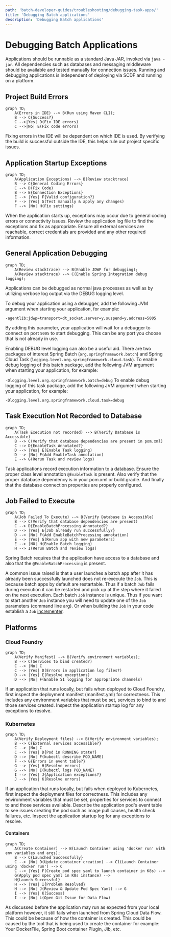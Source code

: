 ```yaml
---
path: 'batch-developer-guides/troubleshooting/debugging-task-apps/'
title: 'Debugging Batch applications'
description: 'Debugging Batch applications'
---
```


# Debugging Batch Applications

Applications should be runnable as a standard Java JAR, invoked via `java -jar`.
All dependencies such as databases and messaging middleware should be available and tested manually for connection issues.
Running and debugging applications is independent of deploying via SCDF and running on a platform.

## Project Build Errors

```mermaid
graph TD;
    A(Errors in IDE) --> B(Run using Maven CLI);
    B --> C{Success?}
    C -->|Yes| D(Fix IDE errors)
    C -->|No| E(Fix code errors)
```

Fixing errors in the IDE will be dependent on which IDE is used.
By verifying the build is successful outside the IDE, this helps rule out project specific issues.

## Application Startup Exceptions

```mermaid
graph TD;
    A(Application Exceptions) --> B(Review stacktrace)
    B --> C{General Coding Errors}
    C --> D(Fix Code)
    B --> E{Connection Exceptions}
    E --> |Yes| F{Valid configuration?}
    F --> |Yes| G(Test manually & apply any changes)
    F --> |No| H(Fix settings)
```

When the application starts up, exceptions may occur due to general coding errors or connectivity issues.
Review the application log file to find the exceptions and fix as appropriate.
Ensure all external services are reachable, correct credentials are provided and any other required information.

## General Application Debugging

```mermaid
graph TD;
    A(Review stacktrace) --> B(Enable JDWP for debugging);
    A(Review stacktrace) --> C(Enable Spring Integration debug logging);
```

Applications can be debugged as normal java processes as well as by utilizing verbose log output via the DEBUG logging level.

To debug your application using a debugger, add the following JVM argument when starting your application, for example:

`-agentlib:jdwp=transport=dt_socket,server=y,suspend=y,address=5005`

By adding this parameter, your application will wait for a debugger to connect on port `5005` to start debugging.
This can be any port you choose that is not already in use.

Enabling DEBUG level logging can also be a useful aid.
There are two packages of interest Spring Batch (`org.springframework.batch`) and Spring Cloud Task (`logging.level.org.springframework.cloud.task`).
To enable debug logging of this batch package, add the following JVM argument when starting your application, for example:

`-Dlogging.level.org.springframework.batch=debug`
To enable debug logging of this task package, add the following JVM argument when starting your application, for example:

`-Dlogging.level.org.springframework.cloud.task=debug`

## Task Execution Not Recorded to Database

```mermaid
graph TD;
    A(Task Execution not recorded) --> B(Verify Database is Accessible)
    B --> C(Verify that database dependencies are present in pom.xml)
    C --> D{EnableTask Annotated?}
    D --> |Yes| E(Enable Task logging)
    D --> |No| F(Add EnableTask annotation)
    E --> G(Rerun Task and review logs)
```

Task applications record execution information to a database.
Ensure the proper class level annotation `@EnableTask` is present. Also verify that the proper database dependency is in your pom.xml or build.gradle.
And finally that the database connection properties are properly configured.

## Job Failed to Execute

```mermaid
graph TD;
    A(Job Failed To Execute) --> B(Verify Database is Accessible)
    B --> C(Verify that database dependencies are present)
    C --> D{EnableBatchProcessing Annotated?}
    D --> |Yes| E{Job already run successfully?}
    D --> |No| F(Add EnableBatchProcessing annotation)
    E --> |Yes| G(Rerun app with new parameters)
    E --> |NO| H(Enable Batch logging)
    H --> I(Rerun Batch and review logs)
```

Spring Batch requires that the application have access to a database and also that the `@EnableBatchProcessing` is present.

A common issue raised is that a user launches a batch app after it has already been successfully launched does not re-execute the `Job`. This is because batch apps by default are restartable. Thus if a batch `Job` fails during execution it can be restarted and pick up at the step where it failed on the next execution.
Each batch `Job` instance is unique. Thus if you want to start another `Job` instance you will need to update one of the `Job` parameters (command line arg).
Or when building the `Job` in your code establish a `Job` [incrementer](https://docs.spring.io/spring-batch/trunk/reference/html/configureJob.html#JobParametersIncrementer).

## Platforms

### Cloud Foundry

```mermaid
graph TD;
    A(Verify Manifest) --> B(Verify environment variables);
    B --> C(Services to bind created?)
    C --> |No| C
    C --> |Yes| D(Errors in application log files?)
    D --> |Yes| E(Resolve exceptions)
    D --> |No| F(Enable SI logging for appropriate channels)
```

If an application that runs locally, but fails when deployed to Cloud Foundry, first inspect the deployment manifest (manifest.yml) for correctness.
This includes any environment variables that must be set, services to bind to and those services created.
Inspect the application startup log for any exceptions to resolve.

### Kubernetes

```mermaid
graph TD;
    A(Verify Deployment files) --> B(Verify environment variables);
    B --> C{External services accessible?}
    C --> |No| C
    C --> |Yes| D{Pod in RUNNING state?}
    D --> |No| F(kubectl describe POD_NAME)
    F --> G{Errors in event table?}
    G --> |Yes| H(Resolve errors)
    G --> |No| I(kubectl logs POD_NAME)
    I --> |Yes| J{Application exceptions?}
    J --> |Yes| K(Resolve errors)
```

If an application that runs locally, but fails when deployed to Kubernetes, first inspect the deployment files for correctness.
This includes any environment variables that must be set, properties for services to connect to and those services available.
Describe the application pod's event table to see issues creating the pod such as image pull causes, health check failures, etc.
Inspect the application startup log for any exceptions to resolve.

#### Containers

```mermaid
graph TD;
    A(Create Container) --> B(Launch Container using 'docker run' with env variables and args);
    B --> C{Launched Successfully}
    C --> |No| D(Update container creation) --> C1(Launch Container using 'docker run') --> C
    C --> |Yes| F(Create pod spec yaml to launch container in K8s) -->
    G(Apply pod spec yaml in K8s instance) -->
    H{Launch Successful}
    H --> |Yes| I{Problem Resolved}
    H --> |No| J(Review & Update Pod Spec Yaml) --> G
    I --> |Yes| K(Success)
    I --> |No| L(Open Git Issue for Data Flow)
```

As discussed before the application may run as expected from your local platform however, it still fails when launched from Spring Cloud Data Flow.
This could be because of how the container is created. This could be caused by the tool that is being used to create the container for example: Your DockerFile, Spring Boot container Plugin, Jib, etc.

